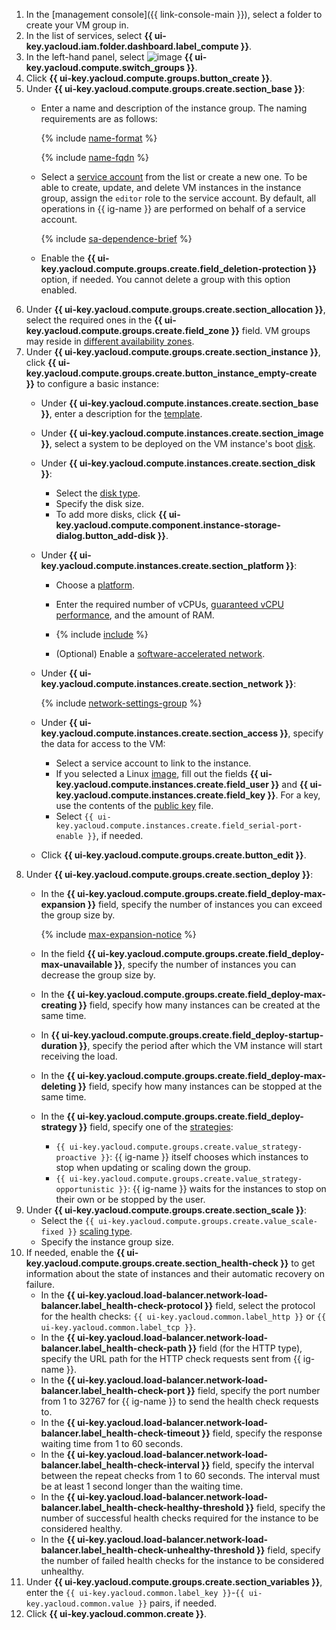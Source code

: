 1. In the [management console]({{ link-console-main }}), select a folder to create your VM group in.
1. In the list of services, select **{{ ui-key.yacloud.iam.folder.dashboard.label_compute }}**.
1. In the left-hand panel, select ![image](../../_assets/console-icons/layers-3-diagonal.svg) **{{ ui-key.yacloud.compute.switch_groups }}**.
1. Click **{{ ui-key.yacloud.compute.groups.button_create }}**.
1. Under **{{ ui-key.yacloud.compute.groups.create.section_base }}**:
   * Enter a name and description of the instance group. The naming requirements are as follows:

     {% include [name-format](../name-format.md) %}

     {% include [name-fqdn](../compute/name-fqdn.md) %}

   * Select a [service account](../../iam/concepts/users/service-accounts.md) from the list or create a new one. To be able to create, update, and delete VM instances in the instance group, assign the `editor` role to the service account. By default, all operations in {{ ig-name }} are performed on behalf of a service account.

     {% include [sa-dependence-brief](../../_includes/instance-groups/sa-dependence-brief.md) %}

   * Enable the **{{ ui-key.yacloud.compute.groups.create.field_deletion-protection }}** option, if needed. You cannot delete a group with this option enabled.
1. Under **{{ ui-key.yacloud.compute.groups.create.section_allocation }}**, select the required ones in the **{{ ui-key.yacloud.compute.groups.create.field_zone }}** field. VM groups may reside in [different availability zones](../../overview/concepts/geo-scope.md).
1. Under **{{ ui-key.yacloud.compute.groups.create.section_instance }}**, click **{{ ui-key.yacloud.compute.groups.create.button_instance_empty-create }}** to configure a basic instance:
   * Under **{{ ui-key.yacloud.compute.instances.create.section_base }}**, enter a description for the [template](../../compute/concepts/instance-groups/instance-template.md).
   * Under **{{ ui-key.yacloud.compute.instances.create.section_image }}**, select a system to be deployed on the VM instance's boot [disk](../../compute/concepts/disk.md).

   * Under **{{ ui-key.yacloud.compute.instances.create.section_disk }}**:
     * Select the [disk type](../../compute/concepts/disk.md#disks_types).
     * Specify the disk size.
     * To add more disks, click **{{ ui-key.yacloud.compute.component.instance-storage-dialog.button_add-disk }}**.
   * Under **{{ ui-key.yacloud.compute.instances.create.section_platform }}**:
     * Choose a [platform](../../compute/concepts/vm-platforms.md).
     * Enter the required number of vCPUs, [guaranteed vCPU performance](../../compute/concepts/performance-levels.md), and the amount of RAM.

     * {% include [include](specify-preemptible-vm.md) %}
     
     * (Optional) Enable a [software-accelerated network](../../compute/concepts/software-accelerated-network.md).
   * Under **{{ ui-key.yacloud.compute.instances.create.section_network }}**:

     {% include [network-settings-group](../../_includes/compute/network-settings-group.md) %}

   * Under **{{ ui-key.yacloud.compute.instances.create.section_access }}**, specify the data for access to the VM:
     * Select a service account to link to the instance.
     * If you selected a Linux [image](../../compute/concepts/image.md), fill out the fields **{{ ui-key.yacloud.compute.instances.create.field_user }}** and **{{ ui-key.yacloud.compute.instances.create.field_key }}**. For a key, use the contents of the [public key](../../compute/operations/vm-connect/ssh.md#creating-ssh-keys) file.
     * Select `{{ ui-key.yacloud.compute.instances.create.field_serial-port-enable }}`, if needed.
   * Click **{{ ui-key.yacloud.compute.groups.create.button_edit }}**.
1. Under **{{ ui-key.yacloud.compute.groups.create.section_deploy }}**:
   * In the **{{ ui-key.yacloud.compute.groups.create.field_deploy-max-expansion }}** field, specify the number of instances you can exceed the group size by.

       {% include [max-expansion-notice](./max-expansion-notice.md) %}
   * In the field **{{ ui-key.yacloud.compute.groups.create.field_deploy-max-unavailable }}**, specify the number of instances you can decrease the group size by.
   * In the **{{ ui-key.yacloud.compute.groups.create.field_deploy-max-creating }}** field, specify how many instances can be created at the same time.
   * In **{{ ui-key.yacloud.compute.groups.create.field_deploy-startup-duration }}**, specify the period after which the VM instance will start receiving the load.
   * In the **{{ ui-key.yacloud.compute.groups.create.field_deploy-max-deleting }}** field, specify how many instances can be stopped at the same time.
   * In the **{{ ui-key.yacloud.compute.groups.create.field_deploy-strategy }}** field, specify one of the [strategies](../../compute/concepts/instance-groups/policies/deploy-policy.md#strategy):
     * `{{ ui-key.yacloud.compute.groups.create.value_strategy-proactive }}`: {{ ig-name }} itself chooses which instances to stop when updating or scaling down the group.
     * `{{ ui-key.yacloud.compute.groups.create.value_strategy-opportunistic }}`: {{ ig-name }} waits for the instances to stop on their own or be stopped by the user.
1. Under **{{ ui-key.yacloud.compute.groups.create.section_scale }}**:
   * Select the `{{ ui-key.yacloud.compute.groups.create.value_scale-fixed }}` [scaling type](../../compute/concepts/instance-groups/scale.md).
   * Specify the instance group size.
1. If needed, enable the **{{ ui-key.yacloud.compute.groups.create.section_health-check }}** to get information about the state of instances and their automatic recovery on failure.
   * In the **{{ ui-key.yacloud.load-balancer.network-load-balancer.label_health-check-protocol }}** field, select the protocol for the health checks: `{{ ui-key.yacloud.common.label_http }}` or `{{ ui-key.yacloud.common.label_tcp }}`.
   * In the **{{ ui-key.yacloud.load-balancer.network-load-balancer.label_health-check-path }}** field (for the HTTP type), specify the URL path for the HTTP check requests sent from {{ ig-name }}.
   * In the **{{ ui-key.yacloud.load-balancer.network-load-balancer.label_health-check-port }}** field, specify the port number from 1 to 32767 for {{ ig-name }} to send the health check requests to.
   * In the **{{ ui-key.yacloud.load-balancer.network-load-balancer.label_health-check-timeout }}** field, specify the response waiting time from 1 to 60 seconds.
   * In the **{{ ui-key.yacloud.load-balancer.network-load-balancer.label_health-check-interval }}** field, specify the interval between the repeat checks from 1 to 60 seconds. The interval must be at least 1 second longer than the waiting time.
   * In the **{{ ui-key.yacloud.load-balancer.network-load-balancer.label_health-check-healthy-threshold }}** field, specify the number of successful health checks required for the instance to be considered healthy.
   * In the **{{ ui-key.yacloud.load-balancer.network-load-balancer.label_health-check-unhealthy-threshold }}** field, specify the number of failed health checks for the instance to be considered unhealthy.
1. Under **{{ ui-key.yacloud.compute.groups.create.section_variables }}**, enter the `{{ ui-key.yacloud.common.label_key }}`-`{{ ui-key.yacloud.common.value }}` pairs, if needed.
1. Click **{{ ui-key.yacloud.common.create }}**.
